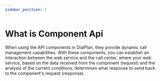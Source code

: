 ```yaml
---
sidebar_position: 1
---
```

# What is Component Api  

When using the API components in DialPlan, they provide dynamic call management capabilities. With these components, you can establish an interaction between the web service and the call center, where your web service, based on the data received from the component (request) and the analysis of the current conditions, determines what response to send back to the component's request (response).